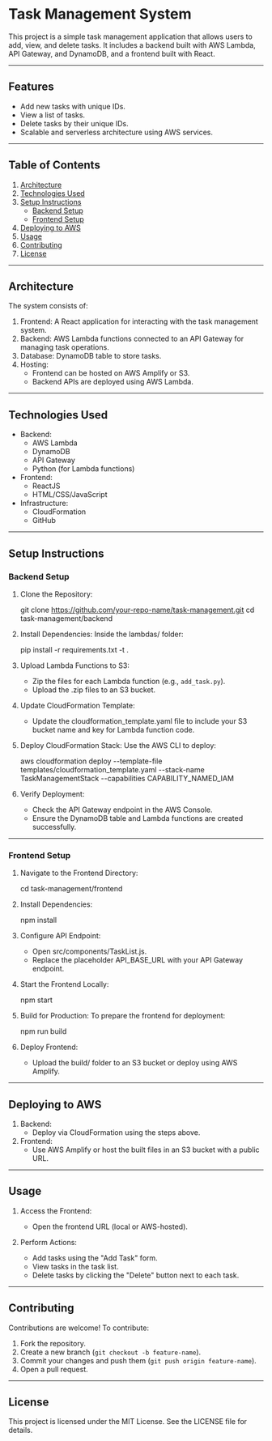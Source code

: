 # Task Management System

This project is a simple task management application that allows users to add, view, and delete tasks. It includes a backend built with AWS Lambda, API Gateway, and DynamoDB, and a frontend built with React.

---

## Features
- Add new tasks with unique IDs.
- View a list of tasks.
- Delete tasks by their unique IDs.
- Scalable and serverless architecture using AWS services.

---

## Table of Contents
1. [Architecture](#architecture)
2. [Technologies Used](#technologies-used)
3. [Setup Instructions](#setup-instructions)
   - [Backend Setup](#backend-setup)
   - [Frontend Setup](#frontend-setup)
4. [Deploying to AWS](#deploying-to-aws)
5. [Usage](#usage)
6. [Contributing](#contributing)
7. [License](#license)

---

## Architecture
The system consists of:
1. Frontend: A React application for interacting with the task management system.
2. Backend: AWS Lambda functions connected to an API Gateway for managing task operations.
3. Database: DynamoDB table to store tasks.
4. Hosting: 
   - Frontend can be hosted on AWS Amplify or S3.
   - Backend APIs are deployed using AWS Lambda.

---

## Technologies Used
- Backend:
  - AWS Lambda
  - DynamoDB
  - API Gateway
  - Python (for Lambda functions)
- Frontend:
  - ReactJS
  - HTML/CSS/JavaScript
- Infrastructure:
  - CloudFormation
  - GitHub

---

## Setup Instructions

### Backend Setup
1. Clone the Repository:
  
   git clone https://github.com/your-repo-name/task-management.git
   cd task-management/backend
   
2. Install Dependencies:
   Inside the lambdas/ folder:
  
   pip install -r requirements.txt -t .
   
3. Upload Lambda Functions to S3:
   - Zip the files for each Lambda function (e.g., `add_task.py`).
   - Upload the .zip files to an S3 bucket.

4. Update CloudFormation Template:
   - Update the cloudformation_template.yaml file to include your S3 bucket name and key for Lambda function code.

5. Deploy CloudFormation Stack:
   Use the AWS CLI to deploy:
  
   aws cloudformation deploy      --template-file templates/cloudformation_template.yaml      --stack-name TaskManagementStack      --capabilities CAPABILITY_NAMED_IAM
   
6. Verify Deployment:
   - Check the API Gateway endpoint in the AWS Console.
   - Ensure the DynamoDB table and Lambda functions are created successfully.

---

### Frontend Setup

1. Navigate to the Frontend Directory:
  
   cd task-management/frontend
   
2. Install Dependencies:
  
   npm install
   
3. Configure API Endpoint:
   - Open src/components/TaskList.js.
   - Replace the placeholder API_BASE_URL with your API Gateway endpoint.

4. Start the Frontend Locally:
  
   npm start
   
5. Build for Production:
   To prepare the frontend for deployment:
  
   npm run build
   
6. Deploy Frontend:
   - Upload the build/ folder to an S3 bucket or deploy using AWS Amplify.

---

## Deploying to AWS
1. Backend:
   - Deploy via CloudFormation using the steps above.
2. Frontend:
   - Use AWS Amplify or host the built files in an S3 bucket with a public URL.

---

## Usage

1. Access the Frontend:
   - Open the frontend URL (local or AWS-hosted).

2. Perform Actions:
   - Add tasks using the "Add Task" form.
   - View tasks in the task list.
   - Delete tasks by clicking the "Delete" button next to each task.

---

## Contributing
Contributions are welcome! To contribute:
1. Fork the repository.
2. Create a new branch (`git checkout -b feature-name`).
3. Commit your changes and push them (`git push origin feature-name`).
4. Open a pull request.

---

## License
This project is licensed under the MIT License. See the LICENSE file for details.
